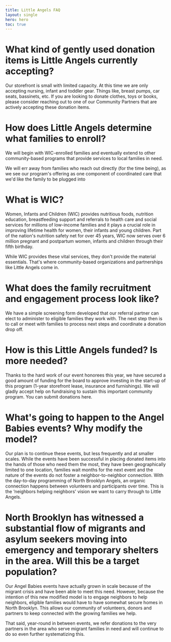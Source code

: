 ```yaml
---
title: Little Angels FAQ
layout: single
hero: hero
toc: true
---
```


# What kind of gently used donation items is Little Angels currently accepting?
Our storefront is small with limited capacity. At this time we are only accepting nursing, infant and toddler gear. Things like, breast pumps, car seats, bassinets, etc. If you are looking to donate clothes, toys or books, please consider reaching out to one of our Community Partners that are actively accepting these donation items.

# How does Little Angels determine what families to enroll?
We will begin with WIC-enrolled families and eventually extend to other community-based programs that provide services to local families in need. 

We will err away from families who reach out directly (for the time being), as we see our program's offering as one component of coordinated care that we'd like the family to be plugged into

# What is WIC?
Women, Infants and Children (WIC) provides nutritious foods, nutrition education, breastfeeding support and referrals to health care and social services for millions of low-income families and it plays a crucial role in improving lifetime health for women, their infants and young children. Part of the nation's nutrition safety net for over 45 years, WIC now serves over 6 million pregnant and postpartum women, infants and children through their fifth birthday.

While WIC provides these vital services, they don't provide the material essentials. That's where community-based organizations and partnerships like Little Angels come in. 

# What does the family recruitment and engagement process look like?
We have a simple screening form developed that our referral partner can elect to administer to eligible families they work with. The next step then is to call or meet with families to process next steps and coordinate a donation drop off.

# How is this Little Angels funded? Is more needed?
Thanks to the hard work of our event honorees this year, we have secured a good amount of funding for the board to approve investing in the start-up of this program (1-year storefront lease, insurance and furnishings). We will gladly accept help on fundraising to sustain this important community program. You can submit donations here. 

# What's going to happen to the Angel Babies events? Why modify the model?
Our plan is to continue these events, but less frequently and at smaller scales. While the events have been successful in placing donated items into the hands of those who need them the most, they have been geographically limited to one location, families wait months for the next event and the nature of the events do not foster a neighbor-to-neighbor connection. With the day-to-day programming of North Brooklyn Angels, an organic connection happens between volunteers and participants over time. This is the ‘neighbors helping neighbors' vision we want to carry through to Little Angels. 

# North Brooklyn has witnessed a substantial flow of migrants and asylum seekers moving into emergency and temporary shelters in the area. Will this be a target population?
Our Angel Babies events have actually grown in scale because of the migrant crisis and have been able to meet this need. However, because the intention of this new modified model is to engage neighbors to help neighbors, eligible families would have to have somewhat secure homes in North Brooklyn. This allows our community of volunteers, donors and partners to keep connected with the growing families we help. 

That said, year-round in between events, we refer donations to the very partners in the area who serve migrant families in need and will continue to do so even further systematizing this. 
